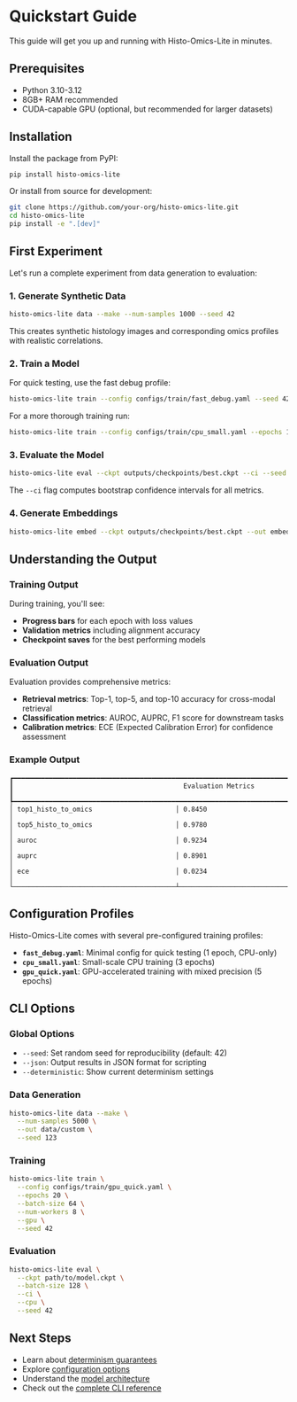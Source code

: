 # Quickstart Guide

This guide will get you up and running with Histo-Omics-Lite in minutes.

## Prerequisites

- Python 3.10-3.12
- 8GB+ RAM recommended
- CUDA-capable GPU (optional, but recommended for larger datasets)

## Installation

Install the package from PyPI:

```bash
pip install histo-omics-lite
```

Or install from source for development:

```bash
git clone https://github.com/your-org/histo-omics-lite.git
cd histo-omics-lite
pip install -e ".[dev]"
```

## First Experiment

Let's run a complete experiment from data generation to evaluation:

### 1. Generate Synthetic Data

```bash
histo-omics-lite data --make --num-samples 1000 --seed 42
```

This creates synthetic histology images and corresponding omics profiles with realistic correlations.

### 2. Train a Model

For quick testing, use the fast debug profile:

```bash
histo-omics-lite train --config configs/train/fast_debug.yaml --seed 42
```

For a more thorough training run:

```bash
histo-omics-lite train --config configs/train/cpu_small.yaml --epochs 10 --seed 42
```

### 3. Evaluate the Model

```bash
histo-omics-lite eval --ckpt outputs/checkpoints/best.ckpt --ci --seed 42
```

The `--ci` flag computes bootstrap confidence intervals for all metrics.

### 4. Generate Embeddings

```bash
histo-omics-lite embed --ckpt outputs/checkpoints/best.ckpt --out embeddings.parquet --seed 42
```

## Understanding the Output

### Training Output

During training, you'll see:

- **Progress bars** for each epoch with loss values
- **Validation metrics** including alignment accuracy
- **Checkpoint saves** for the best performing models

### Evaluation Output

Evaluation provides comprehensive metrics:

- **Retrieval metrics**: Top-1, top-5, and top-10 accuracy for cross-modal retrieval
- **Classification metrics**: AUROC, AUPRC, F1 score for downstream tasks
- **Calibration metrics**: ECE (Expected Calibration Error) for confidence assessment

### Example Output

```
┏━━━━━━━━━━━━━━━━━━━━━━━━━━━━━━━━━━━━━━━━━━━━━━━━━━━━━━━━━━━━━━━━━━━━━━━━━━━━━━━━━━━━━━━━━━━━━━━━━━━━━━━━━━━━━━━━┓
┃                                           Evaluation Metrics                                            ┃
┡━━━━━━━━━━━━━━━━━━━━━━━━━━━━━━━━━━━━━━━━━━━━━━━━━━━━━━━━━━━━━━━━━━━━━━━━━━━━━━━━━━━━━━━━━━━━━━━━━━━━━━━━━━━━━━━━┩
│ top1_histo_to_omics                     │ 0.8450                                                         │
│ top5_histo_to_omics                     │ 0.9780                                                         │
│ auroc                                   │ 0.9234                                                         │
│ auprc                                   │ 0.8901                                                         │
│ ece                                     │ 0.0234                                                         │
└─────────────────────────────────────────┴────────────────────────────────────────────────────────────────┘
```

## Configuration Profiles

Histo-Omics-Lite comes with several pre-configured training profiles:

- **`fast_debug.yaml`**: Minimal config for quick testing (1 epoch, CPU-only)
- **`cpu_small.yaml`**: Small-scale CPU training (3 epochs)
- **`gpu_quick.yaml`**: GPU-accelerated training with mixed precision (5 epochs)

## CLI Options

### Global Options

- `--seed`: Set random seed for reproducibility (default: 42)
- `--json`: Output results in JSON format for scripting
- `--deterministic`: Show current determinism settings

### Data Generation

```bash
histo-omics-lite data --make \
  --num-samples 5000 \
  --out data/custom \
  --seed 123
```

### Training

```bash
histo-omics-lite train \
  --config configs/train/gpu_quick.yaml \
  --epochs 20 \
  --batch-size 64 \
  --num-workers 8 \
  --gpu \
  --seed 42
```

### Evaluation

```bash
histo-omics-lite eval \
  --ckpt path/to/model.ckpt \
  --batch-size 128 \
  --ci \
  --cpu \
  --seed 42
```

## Next Steps

- Learn about [determinism guarantees](../advanced/determinism.md)
- Explore [configuration options](../advanced/configuration.md)
- Understand the [model architecture](../concepts/model.md)
- Check out the [complete CLI reference](cli.md)